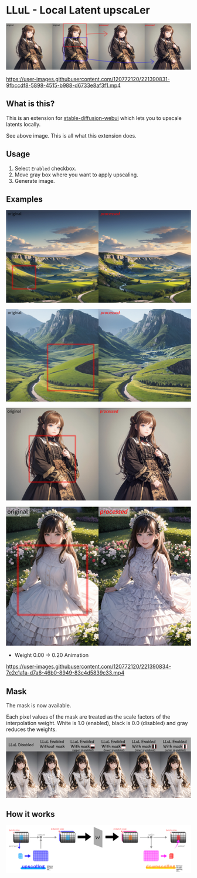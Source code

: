 # LLuL - Local Latent upscaLer

![cover](./images/cover.jpg)

https://user-images.githubusercontent.com/120772120/221390831-9fbccdf8-5898-4515-b988-d6733e8af3f1.mp4

## What is this?

This is an extension for [stable-diffusion-webui](https://github.com/AUTOMATIC1111/stable-diffusion-webui) which lets you to upscale latents locally.

See above image. This is all what this extension does.

## Usage

1. Select `Enabled` checkbox.
2. Move gray box where you want to apply upscaling.
3. Generate image.

## Examples

![sample 2](./images/sample1.jpg)

![sample 3](./images/sample2.jpg)

![sample 4](./images/sample3.jpg)

![sample 5](./images/sample4.jpg)

- Weight 0.00 -> 0.20 Animation

https://user-images.githubusercontent.com/120772120/221390834-7e2c1a1a-d7a6-46b0-8949-83c4d5839c33.mp4

## Mask

The mask is now available. 

Each pixel values of the mask are treated as the scale factors of the interpolation weight. White is 1.0 (enabled), black is 0.0 (disabled) and gray reduces the weights.

![mask sample](./images/mask_effect.jpg)

## How it works

![description of process](./images/desc.png)
